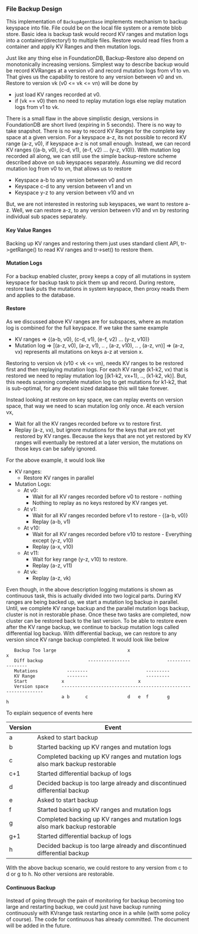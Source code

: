 ### File Backup Design

 This implementation of `BackupAgentBase` implements mechanism to backup keyspace into file. File could be on the local
 file system or a remote blob store. Basic idea is backup task would record KV ranges and mutation logs into a
 container(directory!) to multiple files. Restore would read files from a container and apply KV Ranges and then
 mutation logs.

 Just like any thing else in FoundationDB, Backup-Restore also depend on monotonically increasing versions. Simplest way
 to describe backup would be record KVRanges at a version v0 and record mutation logs from v1 to vn. That gives us the
 capability to restore to any version between v0 and vn. Restore to version vk (v0 <= vk <= vn) will be done by
 * just load KV ranges recorded at v0.
 * if (vk == v0) then no need to replay mutation logs else replay mutation logs from v1 to vk.

 There is a small flaw in the above simplistic design, versions in FoundationDB are short lived (expiring in 5 seconds).
 There is no way to take snapshot. There is no way to record KV Ranges for the complete key space at a given version. For
 a keyspace a-z, its not possible to record KV range (a-z, v0), if keyspace a-z is not small enough. Instead, we can record
 KV ranges {(a-b, v0), (c-d, v1), (e-f, v2) ... (y-z, v10)}. With mutation log recorded all along, we can still use
 the simple backup-restore scheme described above on sub keyspaces separately. Assuming we did record mutation log from
 v0 to vn, that allows us to restore

* Keyspace a-b to any version between v0 and vn
* Keyspace c-d to any version between v1 and vn
* Keyspace y-z to any version between v10 and vn

But, we are not interested in restoring sub keyspaces, we want to restore a-z. Well, we can restore a-z, to any
version between v10 and vn by restoring individual sub spaces separately.

#### Key Value Ranges

Backing up KV ranges and restoring them just uses standard client API, tr->getRange() to read KV ranges and tr->set() to
restore them.

####  Mutation Logs

For a backup enabled cluster, proxy keeps a copy of all mutations in system keyspace for backup task to pick them
up and record. During restore, restore task puts the mutations in system keyspace, then proxy reads them and applies
to the database.

#### Restore

As we discussed above KV ranges are for subspaces, where as mutation log is combined for the full keyspace. If we
take the same example

* KV ranges => {(a-b, v0), (c-d, v1), (e-f, v2) ... (y-z, v10)}
* Mutation log => [(a-z, v0), (a-z, v1), .. , (a-z, v10), .. , (a-z, vn)]
  						=> (a-z, vx) represents all mutations on keys a-z at version x.

Restoring to version vk (v10 < vk <= vn), needs KV ranges to be restored first and then replaying mutation logs. For
each KV range (k1-k2, vx) that is restored we need to replay mutation log [(k1-k2, vx+1), .., (k1-k2, vk)]. But, this
needs scanning complete mutation log to get mutations for k1-k2, that is sub-optimal, for any decent sized database
this will take forever.

Instead looking at restore on key space, we can replay events on version space, that way we need to scan
mutation log only once. At each version vx,
* Wait for all the KV ranges recorded before vx to restore first.
* Replay (a-z, vx), but ignore mutations for the keys that are not yet restored by KV ranges.
  Because the keys that are not yet restored by KV ranges will eventually be restored at a later version,
  the mutations on those keys can be safely ignored. 

For the above example, it would look like
* KV ranges:
    * Restore KV ranges in parallel
* Mutation Logs:
    * At v0:
  		* Wait for all KV ranges recorded before v0 to restore - nothing
  		* Nothing to replay as no keys restored by KV ranges yet.
    * At v1:
  		* Wait for all KV ranges recorded before v1 to restore - {(a-b, v0)}
  		* Replay (a-b, v1)
    * At v10:
  		* Wait for all KV ranges recorded before v10 to restore - Everything except (y-z, v10)
  		* Replay (a-x, v10)
    * At v11:
  		* Wait for key range (y-z, v10) to restore.
  		* Replay (a-z, v11)
    * At vk:
  		* Replay (a-z, vk)

Even though, in the above description logging mutations is shown as continuous task, this is actually divided into
  two logical parts. During KV ranges are being backed up, we start a mutation log backup in parallel. Until, we complete
  KV range backup and the parallel mutation logs backup, cluster is not in restorable phase. Once these two tasks are
  completed, now cluster can be restored back to the last version. To be able to restore even after the KV range
  backup, we continue to backup mutation logs called differential log backup. With differential backup, we can restore
  to any version since KV range backup completed. It would look like below

```
   Backup Too large                           x                              x
   Diff backup                 ----------------              -----------------
   Mutations           --------                      ---------
   KV Range            --------                      ---------
   Start             x                            x
   Version space     ---------------------------------------------------------------
                     a b      c               d   e  f       g               h
```

   To explain sequence of events here

|Version|Event|
|-----------|----------------------------------------------------------------------------------|
|           a  |   Asked to start backup|
|           b  |   Started backing up KV ranges and mutation logs|
|           c  |   Completed backing up KV ranges and mutation logs also mark backup restorable|
|          c+1 |   Started differential backup of logs|
|           d  |   Decided backup is too large already and discontinued differential backup|
|           e  |   Asked to start backup|
|           f  |   Started backing up KV ranges and mutation logs|
|           g  |   Completed backing up KV ranges and mutation logs also mark backup restorable|
|          g+1 |   Started differential backup of logs|
|           h  |   Decided backup is too large already and discontinued differential backup|

With the above backup scenario, we could restore to any version from c to d or g to h. No other versions are
   restorable.

#### Continuous Backup

Instead of going through the pain of monitoring for backup becoming too large and restarting backup, we could just
have backup running continuously with KVrange task restarting once in a while (with some policy of course). 
The code for continuous has already committed. The document will be added in the future.
